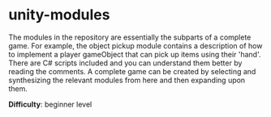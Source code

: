 # unity-modules
The modules in the repository are essentially the subparts of a complete game. For example, the object pickup module contains a description of how to implement a player gameObject that can pick up items using their 'hand'. There are C# scripts included and you can understand them better by reading the comments. A complete game can be created by selecting and synthesizing the relevant modules from here and then expanding upon them.

**Difficulty**: beginner level